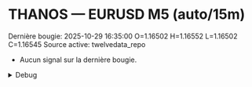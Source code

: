 # THANOS — EURUSD M5 (auto/15m)
Dernière bougie: 2025-10-29 16:35:00  O=1.16502  H=1.16552  L=1.16502  C=1.16545
Source active: twelvedata_repo

- Aucun signal sur la dernière bougie.

<details><summary>Debug</summary>

- TD_API_KEY manquant.

</details>
